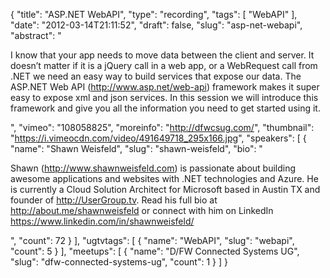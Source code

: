 {
  "title": "ASP.NET WebAPI",
  "type": "recording",
  "tags": [
    "WebAPI"
  ],
  "date": "2012-03-14T21:11:52",
  "draft": false,
  "slug": "asp-net-webapi",
  "abstract": "<p>I know that your app needs to move data between the client and server. It doesn’t matter if it is a jQuery call in a web app, or a WebRequest call from .NET we need an easy way to build services that expose our data. The ASP.NET Web API (http://www.asp.net/web-api) framework makes it super easy to expose xml and json services. In this session we will introduce this framework and give you all the information you need to get started using it.</p>",
  "vimeo": "108058825",
  "moreinfo": "http://dfwcsug.com/",
  "thumbnail": "https://i.vimeocdn.com/video/491649718_295x166.jpg",
  "speakers": [
    {
      "name": "Shawn Weisfeld",
      "slug": "shawn-weisfeld",
      "bio": "<p>Shawn (http://www.shawnweisfeld.com) is passionate about building awesome applications and websites with .NET technologies and Azure. He is currently a Cloud Solution Architect for Microsoft based in Austin TX and founder of http://UserGroup.tv. Read his full bio at http://about.me/shawnweisfeld or connect with him on LinkedIn https://www.linkedin.com/in/shawnweisfeld/</p>",
      "count": 72
    }
  ],
  "ugtvtags": [
    {
      "name": "WebAPI",
      "slug": "webapi",
      "count": 5
    }
  ],
  "meetups": [
    {
      "name": "D/FW Connected Systems UG",
      "slug": "dfw-connected-systems-ug",
      "count": 1
    }
  ]
}